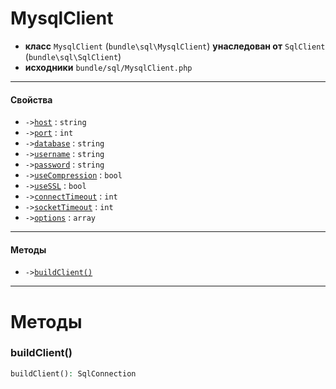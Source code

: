 # MysqlClient

- **класс** `MysqlClient` (`bundle\sql\MysqlClient`) **унаследован от** `SqlClient` (`bundle\sql\SqlClient`)
- **исходники** `bundle/sql/MysqlClient.php`

---

#### Свойства

- `->`[`host`](#prop-host) : `string`
- `->`[`port`](#prop-port) : `int`
- `->`[`database`](#prop-database) : `string`
- `->`[`username`](#prop-username) : `string`
- `->`[`password`](#prop-password) : `string`
- `->`[`useCompression`](#prop-usecompression) : `bool`
- `->`[`useSSL`](#prop-usessl) : `bool`
- `->`[`connectTimeout`](#prop-connecttimeout) : `int`
- `->`[`socketTimeout`](#prop-sockettimeout) : `int`
- `->`[`options`](#prop-options) : `array`

---

#### Методы

- `->`[`buildClient()`](#method-buildclient)

---
# Методы

<a name="method-buildclient"></a>

### buildClient()
```php
buildClient(): SqlConnection
```